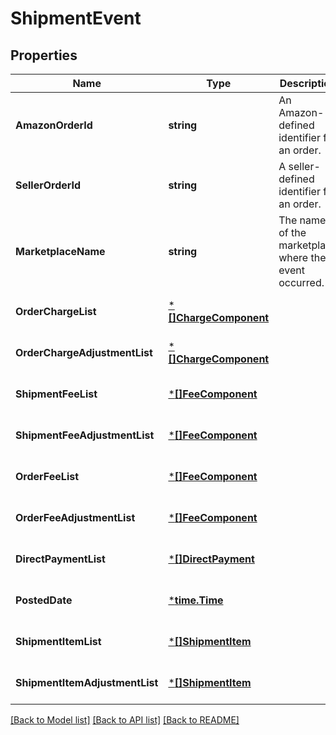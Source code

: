 # ShipmentEvent

## Properties
Name | Type | Description | Notes
------------ | ------------- | ------------- | -------------
**AmazonOrderId** | **string** | An Amazon-defined identifier for an order. | [optional] [default to null]
**SellerOrderId** | **string** | A seller-defined identifier for an order. | [optional] [default to null]
**MarketplaceName** | **string** | The name of the marketplace where the event occurred. | [optional] [default to null]
**OrderChargeList** | [***[]ChargeComponent**](array.md) |  | [optional] [default to null]
**OrderChargeAdjustmentList** | [***[]ChargeComponent**](array.md) |  | [optional] [default to null]
**ShipmentFeeList** | [***[]FeeComponent**](array.md) |  | [optional] [default to null]
**ShipmentFeeAdjustmentList** | [***[]FeeComponent**](array.md) |  | [optional] [default to null]
**OrderFeeList** | [***[]FeeComponent**](array.md) |  | [optional] [default to null]
**OrderFeeAdjustmentList** | [***[]FeeComponent**](array.md) |  | [optional] [default to null]
**DirectPaymentList** | [***[]DirectPayment**](array.md) |  | [optional] [default to null]
**PostedDate** | [***time.Time**](time.Time.md) |  | [optional] [default to null]
**ShipmentItemList** | [***[]ShipmentItem**](array.md) |  | [optional] [default to null]
**ShipmentItemAdjustmentList** | [***[]ShipmentItem**](array.md) |  | [optional] [default to null]

[[Back to Model list]](../README.md#documentation-for-models) [[Back to API list]](../README.md#documentation-for-api-endpoints) [[Back to README]](../README.md)

